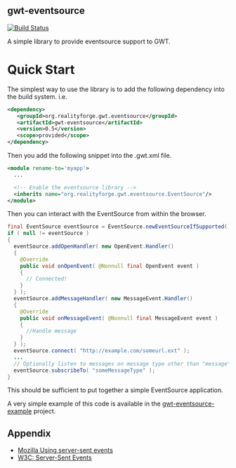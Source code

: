 gwt-eventsource
---------------

[![Build Status](https://secure.travis-ci.org/realityforge/gwt-eventsource.png?branch=master)](http://travis-ci.org/realityforge/gwt-eventsource)

A simple library to provide eventsource support to GWT.

Quick Start
===========

The simplest way to use the library is to add the following dependency
into the build system. i.e.

```xml
<dependency>
   <groupId>org.realityforge.gwt.eventsource</groupId>
   <artifactId>gwt-eventsource</artifactId>
   <version>0.5</version>
   <scope>provided</scope>
</dependency>
```

Then you add the following snippet into the .gwt.xml file.

```xml
<module rename-to='myapp'>
  ...

  <!-- Enable the eventsource library -->
  <inherits name="org.realityforge.gwt.eventsource.EventSource"/>
</module>
```

Then you can interact with the EventSource from within the browser.

```java
final EventSource eventSource = EventSource.newEventSourceIfSupported();
if ( null != eventSource )
{
  eventSource.addOpenHandler( new OpenEvent.Handler()
  {
    @Override
    public void onOpenEvent( @Nonnull final OpenEvent event )
    {
      // Connected!
    }
  } );
  eventSource.addMessageHandler( new MessageEvent.Handler()
  {
    @Override
    public void onMessageEvent( @Nonnull final MessageEvent event )
    {
      //Handle message
    }
  } );
  eventSource.connect( "http://example.com/someurl.ext" );
  ...
  // Optionally listen to messages on message type other than "message"
  eventSource.subscribeTo( "someMessageType" );
}
```

This should be sufficient to put together a simple EventSource application.

A very simple example of this code is available in the
[gwt-eventsource-example](https://github.com/realityforge/gwt-eventsource-example)
project.

Appendix
--------

* [Mozilla Using server-sent events](https://developer.mozilla.org/en-US/docs/Server-sent_events/Using_server-sent_events)
* [W3C: Server-Sent Events](http://dev.w3.org/html5/eventsource/)

